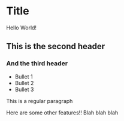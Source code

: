 # Title

Hello World!

## This is the second header

### And the third header

* Bullet 1
* Bullet 2
* Bullet 3

This is a regular paragraph


Here are some other features!! Blah blah blah

